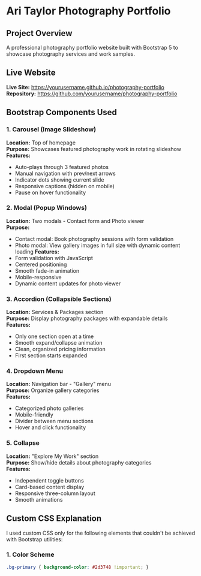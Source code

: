 # Ari Taylor Photography Portfolio

## Project Overview
A professional photography portfolio website built with Bootstrap 5 to showcase photography services and work samples.

## Live Website
**Live Site:** https://yourusername.github.io/photography-portfolio  
**Repository:** https://github.com/yourusername/photography-portfolio

## Bootstrap Components Used

### 1. Carousel (Image Slideshow)
**Location:** Top of homepage  
**Purpose:** Showcases featured photography work in rotating slideshow  
**Features:**
- Auto-plays through 3 featured photos
- Manual navigation with prev/next arrows
- Indicator dots showing current slide
- Responsive captions (hidden on mobile)
- Pause on hover functionality

### 2. Modal (Popup Windows)
**Location:** Two modals - Contact form and Photo viewer  
**Purpose:** 
- Contact modal: Book photography sessions with form validation
- Photo modal: View gallery images in full size with dynamic content loading
**Features:**
- Form validation with JavaScript
- Centered positioning
- Smooth fade-in animation
- Mobile-responsive
- Dynamic content updates for photo viewer

### 3. Accordion (Collapsible Sections)
**Location:** Services & Packages section  
**Purpose:** Display photography packages with expandable details  
**Features:**
- Only one section open at a time
- Smooth expand/collapse animation
- Clean, organized pricing information
- First section starts expanded

### 4. Dropdown Menu
**Location:** Navigation bar - "Gallery" menu  
**Purpose:** Organize gallery categories  
**Features:**
- Categorized photo galleries
- Mobile-friendly
- Divider between menu sections
- Hover and click functionality

### 5. Collapse
**Location:** "Explore My Work" section  
**Purpose:** Show/hide details about photography categories  
**Features:**
- Independent toggle buttons
- Card-based content display
- Responsive three-column layout
- Smooth animations

## Custom CSS Explanation

I used custom CSS only for the following elements that couldn't be achieved with Bootstrap utilities:

### 1. Color Scheme
```css
.bg-primary { background-color: #2d3748 !important; }